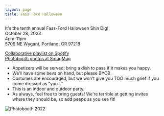 ```yaml
---
layout: page
title: Fass Ford Halloween
---
```


<style>
  .main .content {
    text-align: center;
  }
</style>

It's the tenth annual Fass-Ford Halloween Shin Dig!<br />
October 28, 2023<br />
4pm-11pm<br />
5709 NE Wygant, Portland, OR 97218<br />

[Collaborative playlist on Spotify](https://open.spotify.com/playlist/30pVYbqNnCFwjzEiOeJCLC)<br />
[Photobooth photos at SmugMug](https://artyms.smugmug.com/Halloween-Parties)<br />

* Appetizers will be served; bring a dish to pass if it makes you happy.<br />
* We'll have some bevs on hand, but please BYOB.<br />
* Costumes are encouraged, but we won't give you TOO much grief if you come dressed as "you..."<br />
* This is an indoor and outdoor party.<br />
* As always, feel free to bring guests! We're terrible at getting invites where they should be, so add peeps as you see fit!<br />


![Photobooth 2022](/assets/images/HalloweenPhotobooth2022.jpg)
